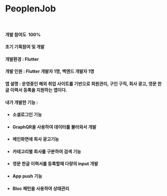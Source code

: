 
<h1 id="file-name-id-wide" class="Heading__StyledHeading-sc-1c1dgg0-0 diwsLq" tabindex="-1">PeoplenJob</h1>
<p>&nbsp;</p>
<h4>개발 참여도&nbsp; 100%</h4>
<h4>초기 기획참여 및 개발</h4>
<h4>개발환경 : Flutter</h4>
<h4>개발 인원 : Flutter 개발자 1명, 백엔드 개발자 1명</h4>
<h4>앱 설명 : 운영중인 해외 취업 사이트를 기반으로 회원관리, 구인 구직, 회사 광고, 영문 한글 이력서 등록을 지원하는 앱이다.</h4>
<h4>내가 개발한 기능 :&nbsp;</h4>
<ul>
<li>
<h4>소셜로그인 기능</h4>
</li>
<li>
<h4 class="heading-element" dir="auto" tabindex="-1">GraphQR을 사용하여 데이터를 불러와서 개발</h4>
</li>
<li>
<h4>메인화면에 회사 광고기능</h4>
</li>
<li>
<h4>카테고리별 회사를 구분하여 검색 기능</h4>
</li>
<li>
<h4>영문 한글 이력서를 등록할때 다량의 input 개발</h4>
</li>
<li>
<h4>App push 기능</h4>
</li>
<li>
<h4>Bloc 패턴을 사용하여 상태관리</h4>
</li>
</ul>
